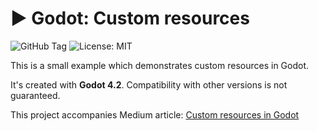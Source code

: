 # ▶️ Godot: Custom resources

![GitHub Tag](https://img.shields.io/github/v/tag/markhj/godot-custom-resources?label=version)
![License: MIT](https://img.shields.io/badge/License-MIT-yellow.svg?label=license)

This is a small example which demonstrates custom resources in Godot.

It's created with **Godot 4.2**. Compatibility with other versions is not guaranteed.

This project accompanies Medium article: [Custom resources in Godot](https://medium.com/@mark_91480/custom-resources-in-godot-c14303590b26)
